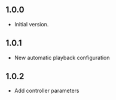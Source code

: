 ## 1.0.0

- Initial version.

## 1.0.1

- New automatic playback configuration

## 1.0.2

- Add controller parameters